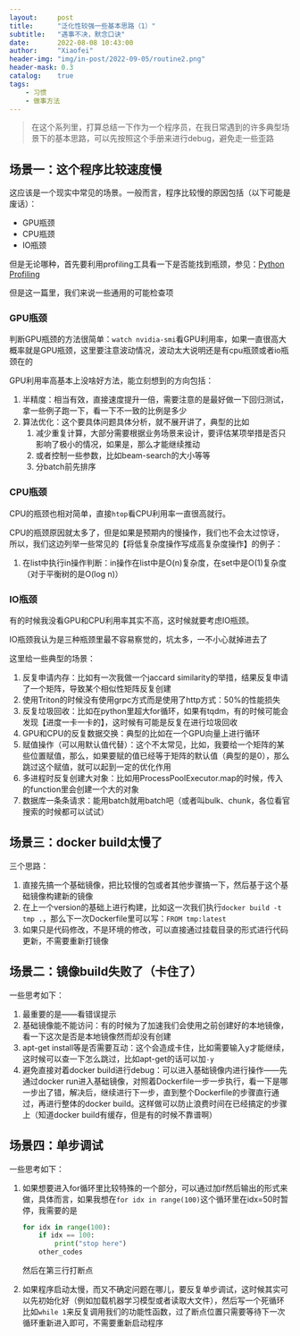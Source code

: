 ```yaml
---
layout:     post
title:      "泛化性较强一些基本思路（1）"
subtitle:   "遇事不决，默念口诀"
date:       2022-08-08 10:43:00
author:     "Xiaofei"
header-img: "img/in-post/2022-09-05/routine2.png"
header-mask: 0.3
catalog:    true
tags:
    - 习惯
    - 做事方法
---
```




> 在这个系列里，打算总结一下作为一个程序员，在我日常遇到的许多典型场景下的基本思路，可以先按照这个手册来进行debug，避免走一些歪路



## 场景一：这个程序比较速度慢

这应该是一个现实中常见的场景。一般而言，程序比较慢的原因包括（以下可能是废话）：

* GPU瓶颈
* CPU瓶颈
* IO瓶颈

但是无论哪种，首先要利用profiling工具看一下是否能找到瓶颈，参见：[Python Profiling](https://adoni.github.io/2022/08/08/python-profile/)

但是这一篇里，我们来说一些通用的可能检查项

### GPU瓶颈

判断GPU瓶颈的方法很简单：`watch nvidia-smi`看GPU利用率，如果一直很高大概率就是GPU瓶颈，这里要注意波动情况，波动太大说明还是有cpu瓶颈或者io瓶颈在的

GPU利用率高基本上没啥好方法，能立刻想到的方向包括：

1. 半精度：相当有效，直接速度提升一倍，需要注意的是最好做一下回归测试，拿一些例子跑一下，看一下不一致的比例是多少
2. 算法优化：这个要具体问题具体分析，就不展开讲了，典型的比如
   1. 减少重复计算，大部分需要根据业务场景来设计，要评估某项举措是否只影响了极小的情况，如果是，那么才能继续推动
   2. 或者控制一些参数，比如beam-search的大小等等
   3. 分batch前先排序


### CPU瓶颈

CPU的瓶颈也相对简单，直接`htop`看CPU利用率一直很高就行。

CPU的瓶颈原因就太多了，但是如果是预期内的慢操作，我们也不会太过惊讶，所以，我们这边列举一些常见的【将低复杂度操作写成高复杂度操作】的例子：

1. 在list中执行in操作判断：in操作在list中是O(n)复杂度，在set中是O(1)复杂度（对于平衡树的是O(log n)）



### IO瓶颈

有的时候我没看GPU和CPU利用率其实不高，这时候就要考虑IO瓶颈。

IO瓶颈我认为是三种瓶颈里最不容易察觉的，坑太多，一不小心就掉进去了

这里给一些典型的场景：

1. 反复申请内存：比如有一次我做一个jaccard similarity的举措，结果反复申请了一个矩阵，导致某个相似性矩阵反复创建
2. 使用Triton的时候没有使用grpc方式而是使用了http方式：50%的性能损失
3. 反复垃圾回收：比如在python里超大for循环，如果有tqdm，有的时候可能会发现【进度一卡一卡的】，这时候有可能是反复在进行垃圾回收
4. GPU和CPU的反复数据交换：典型的比如在一个GPU向量上进行循环
5. 赋值操作（可以用默认值代替）：这个不太常见，比如，我要给一个矩阵的某些位置赋值，那么，如果要赋的值已经等于矩阵的默认值（典型的是0），那么跳过这个赋值，就可以起到一定的优化作用
6. 多进程时反复创建大对象：比如用ProcessPoolExecutor.map的时候，传入的function里会创建一个大的对象
7. 数据库一条条请求：能用batch就用batch吧（或者叫bulk、chunk，各位看官搜索的时候都可以试试）



## 场景三：docker build太慢了

三个思路：

1. 直接先搞一个基础镜像，把比较慢的包或者其他步骤搞一下，然后基于这个基础镜像构建新的镜像
2. 在上一个version的基础上进行构建，比如这一次我们执行`docker build -t tmp .`，那么下一次Dockerfile里可以写：`FROM tmp:latest`
3. 如果只是代码修改，不是环境的修改，可以直接通过挂载目录的形式进行代码更新，不需要重新打镜像



## 场景二：镜像build失败了（卡住了）

一些思考如下：

1. 最重要的是——看错误提示
2. 基础镜像能不能访问：有的时候为了加速我们会使用之前创建好的本地镜像，看一下这次是否是本地镜像然而却没有创建
3. apt-get install等是否需要互动：这个会造成卡住，比如需要输入y才能继续，这时候可以查一下怎么跳过，比如apt-get的话可以加`-y`
4. 避免直接对着docker build进行debug：可以进入基础镜像内进行操作——先通过docker run进入基础镜像，对照着Dockerfile一步一步执行，看一下是哪一步出了错，解决后，继续进行下一步，直到整个Dockerfile的步骤直行通过，再进行整体的docker build。这样做可以防止浪费时间在已经搞定的步骤上（知道docker build有缓存，但是有的时候不靠谱啊）



## 场景四：单步调试

一些思考如下：

1. 如果想要进入for循环里比较特殊的一个部分，可以通过加if然后输出的形式来做，具体而言，如果我想在`for idx in range(100)`这个循环里在idx=50时暂停，我需要的是

   ````python
   for idx in range(100):
       if idx == 100:
           print("stop here")
       other_codes
   ````

   然后在第三行打断点

2. 如果程序启动太慢，而又不确定问题在哪儿，要反复单步调试，这时候其实可以先初始化好（例如加载机器学习模型或者读取大文件），然后写一个死循环比如`while 1`来反复调用我们的功能性函数，过了断点位置只需要等待下一次循环重新进入即可，不需要重新启动程序

   
